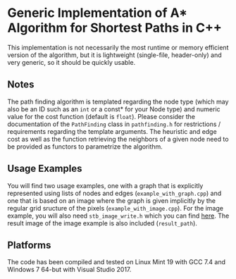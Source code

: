 # Generic Implementation of A* Algorithm for Shortest Paths in C++

This implementation is not necessarily the most runtime or memory efficient version of the algorithm, 
but it is lightweight (single-file, header-only) and very generic, so it should be quickly usable.

## Notes

The path finding algorithm is templated regarding the node type (which may also be an ID such as an 
```int``` or a const* for your Node type) and numeric value for the cost function (default is ```float```). 
Please consider the documentation of the ```PathFinding``` class in ```pathfinding.h``` for 
restrictions / requirements regarding the template arguments.
The heuristic and edge cost as well as the function retrieving the neighbors of a given node need to be 
provided as functors to parametrize the algorithm. 

## Usage Examples
You will find two usage examples, one with a graph that is explicitly represented using lists of nodes 
and edges (```example_with_graph.cpp```) and one that is based on an image where the graph is given implicitly 
by the regular grid sructure of the pixels (```example_with_image.cpp```). For the image example, you will
also need ```stb_image_write.h``` which you can find [here](https://github.com/nothings/stb). The result image 
of the image example is also included (```result_path```). 

## Platforms
The code has been compiled and tested on Linux Mint 19 with GCC 7.4 and Windows 7 64-but with Visual Studio 2017.

